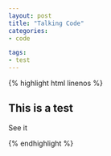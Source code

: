 ```yaml
---
layout: post
title: "Talking Code"
categories:
- code

tags:
- test
---
```


{% highlight html linenos %}
<h2>This is a test</h2>

<p>See it</p>

{% endhighlight %}
